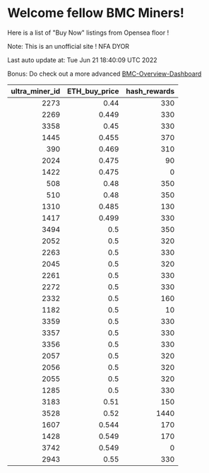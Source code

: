 # Welcome fellow BMC Miners!
Here is a list of "Buy Now" listings from Opensea floor !

Note: This is an unofficial site ! NFA DYOR

Last auto update at: Tue Jun 21 18:40:09 UTC 2022

Bonus: Do check out a more advanced [BMC-Overview-Dashboard](https://dune.com/defifunk/BMC-Overview-Dashboard)


|   ultra_miner_id |   ETH_buy_price |   hash_rewards |
|-----------------:|----------------:|---------------:|
|             2273 |           0.44  |            330 |
|             2269 |           0.449 |            330 |
|             3358 |           0.45  |            330 |
|             1445 |           0.455 |            370 |
|              390 |           0.469 |            310 |
|             2024 |           0.475 |             90 |
|             1422 |           0.475 |              0 |
|              508 |           0.48  |            350 |
|              510 |           0.48  |            350 |
|             1310 |           0.485 |            130 |
|             1417 |           0.499 |            330 |
|             3494 |           0.5   |            350 |
|             2052 |           0.5   |            320 |
|             2263 |           0.5   |            330 |
|             2045 |           0.5   |            320 |
|             2261 |           0.5   |            330 |
|             2272 |           0.5   |            330 |
|             2332 |           0.5   |            160 |
|             1182 |           0.5   |             10 |
|             3359 |           0.5   |            330 |
|             3357 |           0.5   |            330 |
|             3356 |           0.5   |            330 |
|             2057 |           0.5   |            320 |
|             2056 |           0.5   |            320 |
|             2055 |           0.5   |            320 |
|             1285 |           0.5   |            330 |
|             3183 |           0.51  |            150 |
|             3528 |           0.52  |           1440 |
|             1607 |           0.544 |            170 |
|             1428 |           0.549 |            170 |
|             3742 |           0.549 |              0 |
|             2943 |           0.55  |            330 |